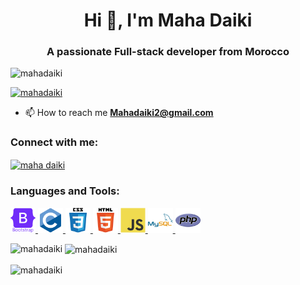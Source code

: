 <h1 align="center">Hi 👋, I'm Maha Daiki</h1>
<h3 align="center">A passionate Full-stack developer from Morocco</h3>
<img align="right" alt="" width="400" sec="https://i.pinimg.com/originals/72/0c/c4/720cc43d757ee638ad5054a05220fafe.gif" >

<p align="left"> <img src="https://komarev.com/ghpvc/?username=mahadaiki&label=Profile%20views&color=0e75b6&style=flat" alt="mahadaiki" /> </p>

<p align="left"> <a href="https://github.com/ryo-ma/github-profile-trophy"><img src="https://github-profile-trophy.vercel.app/?username=mahadaiki" alt="mahadaiki" /></a> </p>

- 📫 How to reach me **Mahadaiki2@gmail.com**

<h3 align="left">Connect with me:</h3>
<p align="left">
<a href="https://linkedin.com/in/maha daiki" target="blank"><img align="center" src="https://raw.githubusercontent.com/rahuldkjain/github-profile-readme-generator/master/src/images/icons/Social/linked-in-alt.svg" alt="maha daiki" height="30" width="40" /></a>
</p>

<h3 align="left">Languages and Tools:</h3>
<p align="left"> <a href="https://getbootstrap.com" target="_blank" rel="noreferrer"> <img src="https://raw.githubusercontent.com/devicons/devicon/master/icons/bootstrap/bootstrap-plain-wordmark.svg" alt="bootstrap" width="40" height="40"/> </a> <a href="https://www.cprogramming.com/" target="_blank" rel="noreferrer"> <img src="https://raw.githubusercontent.com/devicons/devicon/master/icons/c/c-original.svg" alt="c" width="40" height="40"/> </a> <a href="https://www.w3schools.com/css/" target="_blank" rel="noreferrer"> <img src="https://raw.githubusercontent.com/devicons/devicon/master/icons/css3/css3-original-wordmark.svg" alt="css3" width="40" height="40"/> </a> <a href="https://www.w3.org/html/" target="_blank" rel="noreferrer"> <img src="https://raw.githubusercontent.com/devicons/devicon/master/icons/html5/html5-original-wordmark.svg" alt="html5" width="40" height="40"/> </a> <a href="https://developer.mozilla.org/en-US/docs/Web/JavaScript" target="_blank" rel="noreferrer"> <img src="https://raw.githubusercontent.com/devicons/devicon/master/icons/javascript/javascript-original.svg" alt="javascript" width="40" height="40"/> </a> <a href="https://www.mysql.com/" target="_blank" rel="noreferrer"> <img src="https://raw.githubusercontent.com/devicons/devicon/master/icons/mysql/mysql-original-wordmark.svg" alt="mysql" width="40" height="40"/> </a> <a href="https://www.php.net" target="_blank" rel="noreferrer"> <img src="https://raw.githubusercontent.com/devicons/devicon/master/icons/php/php-original.svg" alt="php" width="40" height="40"/> </a> </p>

<p><img align="left" src="https://github-readme-stats.vercel.app/api/top-langs?username=mahadaiki&show_icons=true&locale=en&layout=compact" alt="mahadaiki" /></p>

<p>&nbsp;<img align="center" src="https://github-readme-stats.vercel.app/api?username=mahadaiki&show_icons=true&locale=en" alt="mahadaiki" /></p>

<p><img align="center" src="https://github-readme-streak-stats.herokuapp.com/?user=mahadaiki&" alt="mahadaiki" /></p>
